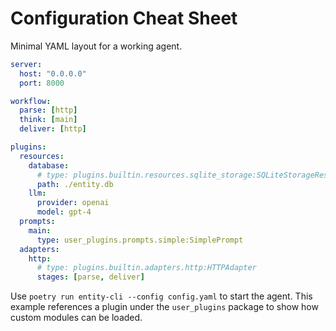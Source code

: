 # Configuration Cheat Sheet

Minimal YAML layout for a working agent.

```yaml
server:
  host: "0.0.0.0"
  port: 8000

workflow:
  parse: [http]
  think: [main]
  deliver: [http]

plugins:
  resources:
    database:
      # type: plugins.builtin.resources.sqlite_storage:SQLiteStorageResource
      path: ./entity.db
    llm:
      provider: openai
      model: gpt-4
  prompts:
    main:
      type: user_plugins.prompts.simple:SimplePrompt
  adapters:
    http:
      # type: plugins.builtin.adapters.http:HTTPAdapter
      stages: [parse, deliver]
```

Use `poetry run entity-cli --config config.yaml` to start the agent.
This example references a plugin under the `user_plugins` package to
show how custom modules can be loaded.
